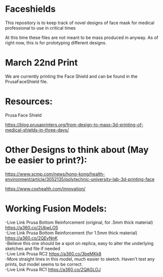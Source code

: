 # Faceshields
This repository is to keep track of novel designs of face mask for medical professional to use in critical times

At this time these files are not meant to be mass produced in anyway. As of right now, this is for prototyping different designs.

# March 22nd Print
We are currently printing the Face Shield and can be found in the PrusaFaceShield file.

# Resources:
Prusa Face Shield

https://blog.prusaprinters.org/from-design-to-mass-3d-printing-of-medical-shields-in-three-days/

# Other Designs to think about (May be easier to print?):
 https://www.scmp.com/news/hong-kong/health-environment/article/3052135/polytechnic-university-lab-3d-printing-face
 
 https://www.coxhealth.com/innovation/

# Working Fusion Models:  
-Live Link Prusa Bottom Reinforcement (original, for .5mm thick material) https://a360.co/2UbwLO5  
-Live Link Prusa Bottom Reinforcement (for 1.5mm thick material) https://a360.co/2QEyNnK  
-Believe this one should be a spot on replica, easy to alter the underlying sketches and file if needed  
-Live Link Prusa RC2  https://a360.co/3beMKk8  
-More straight lines in this model, much easier to sketch. Haven't test any prints, but model seems to be correct.  
-Live Link Prusa RC1  https://a360.co/2QAGLOJ  
